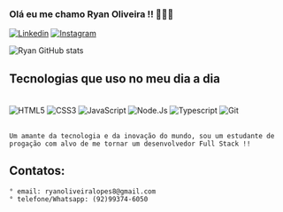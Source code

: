 ### Olá eu me chamo Ryan Oliveira !! 🖐🏽😄


[![Linkedin](https://img.shields.io/badge/LinkedIn-0077B5?style=for-the-badge&logo=linkedin&logoColor=white)](https://www.linkedin.com/in/ryan--oliveira/) [![Instagram](https://img.shields.io/badge/Instagram-E4405F?style=for-the-badge&logo=instagram&logoColor=white)](https://www.instagram.com/olv_ry4n/)

![Ryan GitHub stats](https://github-readme-stats.vercel.app/api?username=debug-RyanLopes&show_icons=true&theme=midnight-purple)


## Tecnologias que uso no meu dia a dia
<div style="display: inline_block"><br/>
    <img align="center" alt="HTML5" src="https://img.shields.io/badge/HTML5-E34F26?style=for-the-badge&logo=html5&logoColor=white" />
    <img align="center" alt="CSS3" src="https://img.shields.io/badge/CSS3-1572B6?style=for-the-badge&logo=css3&logoColor=white" />
    <img align="center" alt="JavaScript" src="https://img.shields.io/badge/JavaScript-F7DF1E?style=for-the-badge&logo=javascript&logoColor=black"/>
    <img align="center" alt="Node.Js" src="https://img.shields.io/badge/Node.js-43853D?style=for-the-badge&logo=node.js&logoColor=white" /> 
    <img align="center" alt="Typescript" src="https://img.shields.io/badge/TypeScript-007ACC?style=for-the-badge&logo=typescript&logoColor=white" />
    <img align="center" alt="Git" src="https://img.shields.io/badge/GIT-E44C30?style=for-the-badge&logo=git&logoColor=white" />

</div><br/>



    Um amante da tecnologia e da inovação do mundo, sou um estudante de progação com alvo de me tornar um desenvolvedor Full Stack !!


## Contatos:
    ° email: ryanoliveiralopes8@gmail.com
    ° telefone/Whatsapp: (92)99374-6050
